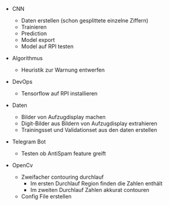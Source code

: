 - CNN
    - Daten erstellen (schon gesplittete einzelne Ziffern)
    - Trainieren
    - Prediction
    - Model export
    - Model auf RPI testen

- Algorithmus
    - Heuristik zur Warnung entwerfen
    
- DevOps
    - Tensorflow auf RPI installieren
    
- Daten
    - Bilder von Aufzugdisplay machen
    - Digit-Bilder aus Bildern von Aufzugdisplay extrahieren
    - Trainingsset und Validationset aus den daten erstellen
    
- Telegram Bot
    - Testen ob AntiSpam feature greift
  
- OpenCv
  - Zweifacher contouring durchlauf
      - Im ersten Durchlauf Region finden die Zahlen enthält
      - Im zweiten Durchlauf Zahlen akkurat contouren
  - Config File erstellen